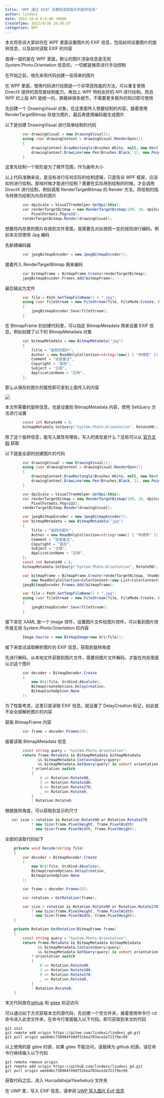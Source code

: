 ```yaml
---
title: "WPF 通过 EXIF 设置和读取图片的旋转信息"
author: lindexi
date: 2022-10-8 8:8:48 +0800
CreateTime: 2022/9/30 16:36:57
categories: WPF
---
```


本文将告诉大家如何在 WPF 里面设置图片的 EXIF 信息，包括如何设置图片的旋转信息，以及如何读取 EXIF 的内容

<!--more-->


<!-- CreateTime:2022/9/30 16:36:57 -->

<!-- 发布 -->
<!-- 博客 -->

值得一提的是在 WPF 里面，默认的图片渲染信息是无视 System.Photo.Orientation 信息的，一切都是推荐进行手动控制

在开始之前，咱先来用代码创建一张简单的图片

在 WPF 里面，使用代码进行绘图是一个非常高性能的方法，可以重复使用 DirectX 提供的高性能绘制能力，再加上 WPF 特别友好的 API 进行绘制。而且 WPF 的上层 API 是统一的，屏蔽掉很多细节，不需要更多额外的知识即可使用

先创建一个 DrawingVisual 对象，在这里面传入想要绘制的内容，接着使用 RenderTargetBitmap 存放为图片，最后再使用编码器生成图片

以下是创建 DrawingVisual 进行简单绘制的代码

```csharp
        var drawingVisual = new DrawingVisual();
        using (var drawingContext = drawingVisual.RenderOpen())
        {
            drawingContext.DrawRectangle(Brushes.White, null, new Rect(new Size(100, 10)));
            drawingContext.DrawLine(new Pen(Brushes.Black, 2), new Point(2, 5), new Point(90, 5));
        }
```

这里先绘制一个矩形是为了撑开范围，作为画布大小

以上代码准确来说，是没有进行任何实际的绘制逻辑，只是告诉 WPF 框架，应该如何进行绘制。那啥时候才能进行绘制？需要在实际用到绘制的时候，才会调用 DirectX 进行绘制，例如调用 RenderTargetBitmap 的 Render 方法，将绘制的指令转换为绘制为内存的图片

```csharp
        var dpiScale = VisualTreeHelper.GetDpi(this);
        var renderTargetBitmap = new RenderTargetBitmap(100, 10, dpiScale.PixelsPerInchX, dpiScale.PixelsPerInchY,
            PixelFormats.Pbgra32);
        renderTargetBitmap.Render(drawingVisual);
```

想要将内存里的图片存放到文件里面，就需要先对此按照一定的规则进行编码，例如本文将使用 Jpg 编码

先新建编码器

```csharp
        var jpegBitmapEncoder = new JpegBitmapEncoder();
```

接着传入 RenderTargetBitmap 用来编码

```csharp
        var bitmapFrame = BitmapFrame.Create(renderTargetBitmap);
        jpegBitmapEncoder.Frames.Add(bitmapFrame);
```

最后输出为文件

```csharp
        var file = Path.GetTempFileName() + ".jpg";
        using (var fileStream = new FileStream(file, FileMode.Create, FileAccess.ReadWrite))
        {
            jpegBitmapEncoder.Save(fileStream);
        }
```

在 BitmapFrame 的创建代码里，可以指定 BitmapMetadata 用来设置 EXIF 信息，例如创建了以下的 BitmapMetadata 对象

```csharp
        var bitmapMetadata = new BitmapMetadata("jpg")
        {
            Title = "旋转的图片",
            Author = new ReadOnlyCollection<string>(new[] { "林德熙" }),
            Comment = "这是备注",
            Copyright = "版权",
            Subject = "主题",
            ApplicationName = "应用",
        };
```

那么从保存的图片的属性即可拿到上面传入的内容

<!-- ![](image/WPF 通过 EXIF 设置和读取图片的旋转信息/WPF 通过 EXIF 设置和读取图片的旋转信息0.png) -->

![](http://image.acmx.xyz/lindexi%2F2022930164673438.jpg)

本文所需要的旋转信息，也是设置到 BitmapMetadata 内容，使用 SetQuery 方法进行设置

```csharp
        const int Rotate90 = 6;
        bitmapMetadata.SetQuery("System.Photo.Orientation", Rotate90);
```

除了这个旋转信息，能写入属性有哪些，写入的类型是什么？这些可以从 [官方文档](https://docs.microsoft.com/en-us/windows/win32/properties/windows-properties-system?WT.mc_id=WD-MVP-5003260) 获取

以下就是全部的创建图片的代码

```csharp
        var drawingVisual = new DrawingVisual();
        using (var drawingContext = drawingVisual.RenderOpen())
        {
            drawingContext.DrawRectangle(Brushes.White, null, new Rect(new Size(100, 10)));
            drawingContext.DrawLine(new Pen(Brushes.Black, 2), new Point(2, 5), new Point(90, 5));
        }

        var dpiScale = VisualTreeHelper.GetDpi(this);
        var renderTargetBitmap = new RenderTargetBitmap(100, 10, dpiScale.PixelsPerInchX, dpiScale.PixelsPerInchY,
            PixelFormats.Pbgra32);
        renderTargetBitmap.Render(drawingVisual);

        var jpegBitmapEncoder = new JpegBitmapEncoder();
        var bitmapMetadata = new BitmapMetadata("jpg")
        {
            Title = "旋转的图片",
            Author = new ReadOnlyCollection<string>(new[] { "林德熙" }),
            Comment = "这是备注",
            Copyright = "版权",
            Subject = "主题",
            ApplicationName = "应用",
        };
        const int Rotate90 = 6;
        bitmapMetadata.SetQuery("System.Photo.Orientation", Rotate90);

        var bitmapFrame = BitmapFrame.Create(renderTargetBitmap, thumbnail: null, bitmapMetadata,
            new ReadOnlyCollection<ColorContext>(new List<ColorContext>()));
        jpegBitmapEncoder.Frames.Add(bitmapFrame);

        var file = Path.GetTempFileName() + ".jpg";
        using (var fileStream = new FileStream(file, FileMode.Create, FileAccess.ReadWrite))
        {
            jpegBitmapEncoder.Save(fileStream);
        }
```

接下来在 XAML 放一个 Image 控件，设置图片文件给图片控件，可以看到图片控件是无视 System.Photo.Orientation 的内容

```csharp
        Image.Source = new BitmapImage(new Uri(file));
```

接下来尝试读取解析图片的 EXIF 信息，获取到旋转角度

先进行解码，从本地文件获取到图片文件，需要将图片文件解码，才能在内存里面认识这个图片

```csharp
        var decoder = BitmapDecoder.Create
        (
            new Uri(file, UriKind.Absolute),
            BitmapCreateOptions.DelayCreation,
            BitmapCacheOption.None
        );
```

为了性能考虑，这里只是读取 EXIF 信息，就设置了 DelayCreation 标记，如此就不会全部解析图片的内容

获取 BitmapFrame 内容

```csharp
        var frame = decoder.Frames[0];
```

接着读取 BitmapMetadata 信息

```csharp
        const string query = "System.Photo.Orientation";
        return frame.Metadata is BitmapMetadata bitmapMetadata
               && bitmapMetadata.ContainsQuery(query)
               && bitmapMetadata.GetQuery(query) is ushort orientation
            ? orientation switch
            {
                6 => Rotation.Rotate90,
                3 => Rotation.Rotate180,
                8 => Rotation.Rotate270,
                _ => Rotation.Rotate0,
            }
            : Rotation.Rotate0;
```

根据旋转角度，可以获取到显示的尺寸

```csharp
   var size = rotation is Rotation.Rotate90 or Rotation.Rotate270
            ? new Size(frame.PixelHeight, frame.PixelWidth)
            : new Size(frame.PixelWidth, frame.PixelHeight);
```

全部的读取代码如下

```csharp
    private void Decode(string file)
    {
        var decoder = BitmapDecoder.Create
        (
            new Uri(file, UriKind.Absolute),
            BitmapCreateOptions.DelayCreation,
            BitmapCacheOption.None
        );

        var frame = decoder.Frames[0];

        var rotation = GetRotation(frame);

        var size = rotation is Rotation.Rotate90 or Rotation.Rotate270
            ? new Size(frame.PixelHeight, frame.PixelWidth)
            : new Size(frame.PixelWidth, frame.PixelHeight);
    }

    private Rotation GetRotation(BitmapFrame frame)
    {
        const string query = "System.Photo.Orientation";
        return frame.Metadata is BitmapMetadata bitmapMetadata
               && bitmapMetadata.ContainsQuery(query)
               && bitmapMetadata.GetQuery(query) is ushort orientation
            ? orientation switch
            {
                6 => Rotation.Rotate90,
                3 => Rotation.Rotate180,
                8 => Rotation.Rotate270,
                _ => Rotation.Rotate0,
            }
            : Rotation.Rotate0;
    }
```

本文代码放在[github](https://github.com/lindexi/lindexi_gd/tree/aee84bc738984fe0df51bea703ace2e721f9ec99/HineakemnerFeceqerhai) 和 [gitee](https://gitee.com/lindexi/lindexi_gd/tree/aee84bc738984fe0df51bea703ace2e721f9ec99/HineakemnerFeceqerhai) 欢迎访问

可以通过如下方式获取本文的源代码，先创建一个空文件夹，接着使用命令行 cd 命令进入此空文件夹，在命令行里面输入以下代码，即可获取到本文的代码

```
git init
git remote add origin https://gitee.com/lindexi/lindexi_gd.git
git pull origin aee84bc738984fe0df51bea703ace2e721f9ec99
```

以上使用的是 gitee 的源，如果 gitee 不能访问，请替换为 github 的源。请在命令行继续输入以下代码

```
git remote remove origin
git remote add origin https://github.com/lindexi/lindexi_gd.git
git pull origin aee84bc738984fe0df51bea703ace2e721f9ec99
```

获取代码之后，进入 HurcadahejaiYawhekurji 文件夹

在 UWP 里，写入 EXIF 信息，请参阅 [UWP 写入图片 Exif 信息](https://blog.lindexi.com/post/UWP-%E5%86%99%E5%85%A5%E5%9B%BE%E7%89%87-Exif-%E4%BF%A1%E6%81%AF.html )
